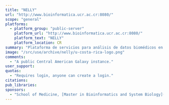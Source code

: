 ```yaml
---
title: "NELLY"
url: "http://www.bioinformatica.ucr.ac.cr:8080/"
scope: "general"
platforms:
  - platform_group: "public-server"
    platform_url: "http://www.bioinformatica.ucr.ac.cr:8080/"
    platform_text: "NELLY"
    platform_location: CR
summary: "Plataforma de servicios para análisis de datos biomédicos en bioinformática featuring standard Galaxy Tools "
image: "/src/use/archive/nelly/u-costa-rica-logo.png"
comments:
  - "A public Central American Galaxy instance."
user_support:
quotas:
  - "Requires login, anyone can create a login."
citations:
pub_libraries:
sponsors:
  - "School of Medicine, [Master in Bioinformatics and System Biology](http://www2.sep.ucr.ac.cr/MaestriasAcademicas/CBIOMEDICAS/Infodescrip.html) and [BREL (Bioinformatics Research Laboratory)](http://www.ucrbrel.com/), [University of Costa Rica](http://www.ucr.ac.cr/)"
---
```

